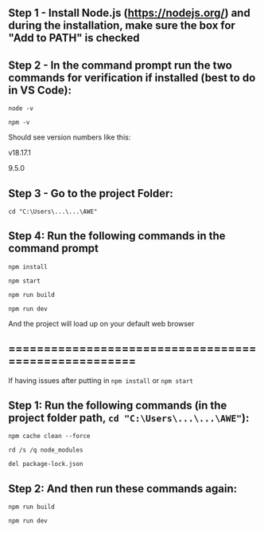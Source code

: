 ## Step 1 - Install Node.js (https://nodejs.org/) and during the installation, make sure the box for "Add to PATH" is checked
## Step 2 - In the command prompt run the two commands for verification if installed (best to do in VS Code):
`node -v`

`npm -v`

Should see version numbers like this:

v18.17.1

9.5.0
## Step 3 - Go to the project Folder:
`cd "C:\Users\...\...\AWE"`
## Step 4: Run the following commands in the command prompt
`npm install`

`npm start`

`npm run build`

`npm run dev`

And the project will load up on your default web browser
## =====================================================
If having issues after putting in `npm install` or `npm start`
## Step 1: Run the following commands (in the project folder path, `cd "C:\Users\...\...\AWE"`):
`npm cache clean --force`

`rd /s /q node_modules`

`del package-lock.json`

## Step 2: And then run these commands again:
`npm run build`

`npm run dev`

